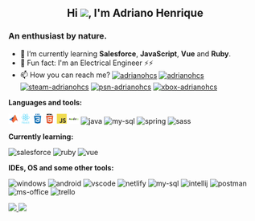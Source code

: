 <h2 align="center">Hi <img src="https://raw.githubusercontent.com/kaueMarques/kaueMarques/master/hi.gif" width="20px">, I'm Adriano Henrique</h2>
<p align="center">

<h3 align="left"> An enthusiast by nature.</h3>

- 🌱 I’m currently learning **Salesforce**, **JavaScript**, **Vue** and **Ruby**.
- :balloon: Fun fact: I'm an Electrical Engineer ⚡⚡
- 📫 How you can reach me? <a href="mailto:adriano.henrique.eng@gmail.com" target="blank"><img align="center" src="https://img.shields.io/badge/Gmail-D14836?style=for-the-badge&logo=gmail&logoColor=white" alt="adrianohcs" height="20" width="60" /></a> <a href="https://www.linkedin.com/in/adrianohcs/" target="blank"><img align="center" src="https://img.shields.io/badge/LinkedIn-0077B5?style=for-the-badge&logo=linkedin&logoColor=white" alt="adrianohcs" height="20" width="80" /></a> <a href="https://steamcommunity.com/id/adrianohcs/" target="blank"><img align="center" src="https://img.shields.io/badge/Steam-000000?style=for-the-badge&logo=steam&logoColor=white" alt="steam-adrianohcs" height="20" width="60" /></a> <a href="https://psnprofiles.com/adrianohcs" target="blank"><img align="center" src="https://img.shields.io/badge/PlayStation-003791?style=for-the-badge&logo=playstation&logoColor=white" alt="psn-adrianohcs" height="20" width="90" /></a> <a href="https://xboxgamertag.com/search/adrianohcs" target="blank"><img align="center" src="https://img.shields.io/badge/Xbox-107C10?style=for-the-badge&logo=xbox&logoColor=white" alt="xbox-adrianohcs" height="20" width="60" /></a>

**Languages and tools:**
<p align="left">
<img src="https://raw.githubusercontent.com/devicons/devicon/master/icons/matlab/matlab-original.svg" alt="react" width="20" height="20"/>
<img src="https://raw.githubusercontent.com/devicons/devicon/master/icons/react/react-original-wordmark.svg" alt="react" width="20" height="20"/>
<img src="https://raw.githubusercontent.com/devicons/devicon/master/icons/css3/css3-plain-wordmark.svg" alt="css3"  width="20" height="20"/>
<img src="https://raw.githubusercontent.com/devicons/devicon/master/icons/html5/html5-original-wordmark.svg" alt="html5"  width="20" height="20"/>
<img src="https://raw.githubusercontent.com/devicons/devicon/master/icons/javascript/javascript-original.svg" alt="javascript" width="20" height="20"/>
<img src="https://raw.githubusercontent.com/devicons/devicon/master/icons/nodejs/nodejs-original-wordmark.svg" alt="nodejs" width="20" height="20"/>
<img src="https://cdn.jsdelivr.net/gh/devicons/devicon/icons/java/java-original.svg" alt="java" width="20" height="20"/>
<img src="https://cdn.jsdelivr.net/gh/devicons/devicon/icons/mysql/mysql-original.svg" alt="my-sql" width="20" height="20"/>
<img src="https://cdn.jsdelivr.net/gh/devicons/devicon/icons/spring/spring-original.svg" alt="spring" width="20" height="20"/>
<img src="https://cdn.jsdelivr.net/gh/devicons/devicon/icons/sass/sass-original.svg" alt="sass" width="20" height="20"/>
</p><p align="center">
</p>

**Currently learning:**
<p align="left">
<img src="https://cdn.jsdelivr.net/gh/devicons/devicon/icons/salesforce/salesforce-original.svg" alt="salesforce" width="20" height="20"/>
<img src="https://cdn.jsdelivr.net/gh/devicons/devicon/icons/ruby/ruby-plain.svg" alt="ruby" width="20" height="20"/>
<img src="https://cdn.jsdelivr.net/gh/devicons/devicon/icons/vuejs/vuejs-original.svg" alt="vue" width="20" height="20"/>
</p><p align="center">
</p>

**IDEs, OS and some other tools:**
<p align="left">
<img src="https://img.shields.io/badge/Windows-0078D6?style=for-the-badge&logo=windows&logoColor=white" alt="windows" width="80" height="20"/>
<img src="https://img.shields.io/badge/Android-3DDC84?style=for-the-badge&logo=android&logoColor=white" alt="android" width="80" height="20"/>
<img src="https://img.shields.io/badge/Visual%20Studio%20Code-0078d7.svg?style=for-the-badge&logo=visual-studio-code&logoColor=white" alt="vscode" width="130" height="20"/>
<img src="https://img.shields.io/badge/Netlify-00C7B7?style=for-the-badge&logo=netlify&logoColor=white" alt="netlify" width="80" height="20"/>
<img src="https://img.shields.io/badge/MySQL-00000F?style=for-the-badge&logo=mysql&logoColor=white" alt="my-sql" width="70" height="20"/>
<img src="https://img.shields.io/badge/IntelliJIDEA-000000.svg?style=for-the-badge&logo=intellij-idea&logoColor=white" alt="intellij"  width="100" height="20"/>
<img src="https://img.shields.io/badge/Postman-FF6C37?style=for-the-badge&logo=postman&logoColor=white" alt="postman" width="80" height="20"/>
<img src="https://img.shields.io/badge/Microsoft_Office-D83B01?style=for-the-badge&logo=microsoft-office&logoColor=white" alt="ms-office"  width="120" height="20"/>
<img src="https://img.shields.io/badge/Trello-%23026AA7.svg?style=for-the-badge&logo=Trello&logoColor=white" alt="trello" width="70" height="20"/>
</p><p align="center">
</p>
<div>
  <a href="https://github.com/anuraghazra/github-readme-stats">
    <img height="180em" src="https://github-readme-stats.vercel.app/api?username=adrianohcs" />
    <img height="180em" src="https://github-readme-stats.vercel.app/api/top-langs/?username=adrianohcs&layout=compact" />
  </a>
</div>

<!---
adrianohcs/adrianohcs is a ✨ special ✨ repository because its `README.md` (this file) appears on your GitHub profile.
You can click the Preview link to take a look at your changes.
--->
